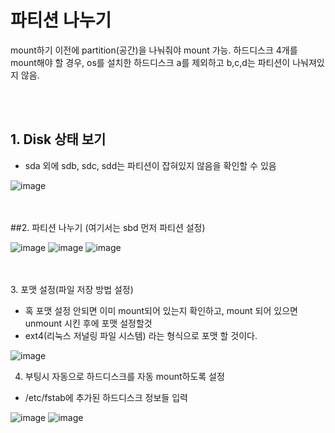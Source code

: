 # 파티션 나누기 
mount하기 이전에 partition(공간)을 나눠줘야 mount 가능. 하드디스크 4개를 mount해야 할 경우,
os를 설치한 하드디스크 a를 제외하고 b,c,d는 파티션이 나눠져있지 않음. 

<br/><br/>
## 1. Disk 상태 보기
- sda 외에 sdb, sdc, sdd는 파티션이 잡혀있지 않음을 확인할 수 있음


![image](https://user-images.githubusercontent.com/44438752/62207187-7fc89f00-b3ce-11e9-990b-9e4f9d6a5058.png)

<br/><br/>
##2. 파티션 나누기 (여기서는 sbd 먼저 파티션 설정)


![image](https://user-images.githubusercontent.com/44438752/62207237-9969e680-b3ce-11e9-93a7-98bbc789cc45.png)
![image](https://user-images.githubusercontent.com/44438752/62207109-47c15c00-b3ce-11e9-96ae-36c764603e14.png)
![image](https://user-images.githubusercontent.com/44438752/62207270-ae467a00-b3ce-11e9-83d7-c1f50fae7ae3.png)

<br/><br/>
3. 포맷 설정(파일 저장 방법 설정)
- 혹 포맷 설정 안되면 이미 mount되어 있는지 확인하고, mount 되어 있으면 unmount 시킨 후에 포맷 설정할것
- ext4(리눅스 저널링 파일 시스템) 라는 형식으로 포맷 할 것이다.


![image](https://user-images.githubusercontent.com/44438752/62207320-cf0ecf80-b3ce-11e9-90fa-9a67f2ae8f47.png)

4. 부팅시 자동으로 하드디스크를 자동 mount하도록 설정
- /etc/fstab에 추가된 하드디스크 정보들 입력

![image](https://user-images.githubusercontent.com/44438752/62207458-2614a480-b3cf-11e9-911f-5ec428990a28.png)
![image](https://user-images.githubusercontent.com/44438752/62207471-2ca31c00-b3cf-11e9-9858-a6ca4e648453.png)
